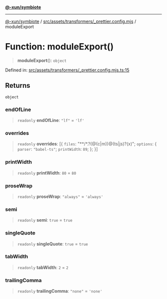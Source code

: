 [**@-xun/symbiote**](../../../../../README.md)

***

[@-xun/symbiote](../../../../../README.md) / [src/assets/transformers/\_prettier.config.mjs](../README.md) / moduleExport

# Function: moduleExport()

> **moduleExport**(): `object`

Defined in: [src/assets/transformers/\_prettier.config.mjs.ts:15](https://github.com/Xunnamius/symbiote/blob/1546ab8527a571efe54081d7614bd35a9d6e0c3c/src/assets/transformers/_prettier.config.mjs.ts#L15)

## Returns

`object`

### endOfLine

> `readonly` **endOfLine**: `"lf"` = `'lf'`

### overrides

> `readonly` **overrides**: \[\{ `files`: "\*\*/\*.?(@(c\|m))@(ts\|js)?(x)"; `options`: \{ `parser`: `"babel-ts"`; `printWidth`: `89`; \}; \}\]

### printWidth

> `readonly` **printWidth**: `80` = `80`

### proseWrap

> `readonly` **proseWrap**: `"always"` = `'always'`

### semi

> `readonly` **semi**: `true` = `true`

### singleQuote

> `readonly` **singleQuote**: `true` = `true`

### tabWidth

> `readonly` **tabWidth**: `2` = `2`

### trailingComma

> `readonly` **trailingComma**: `"none"` = `'none'`
